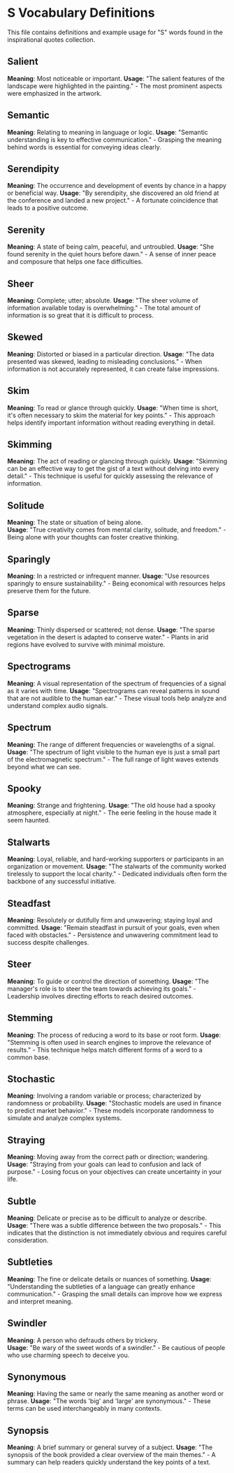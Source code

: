 # S Vocabulary Definitions

This file contains definitions and example usage for "S" words found in the inspirational quotes collection.

<!-- Add vocabulary words here following the format:
## WordName

**Meaning**: Clear, concise definition of the word.
**Usage**: "Quote or example sentence." - Explanation of the usage context.
-->

## Salient

**Meaning**: Most noticeable or important.
**Usage**: "The salient features of the landscape were highlighted in the painting." - The most prominent aspects were emphasized in the artwork.

## Semantic

**Meaning**: Relating to meaning in language or logic.
**Usage**: "Semantic understanding is key to effective communication." - Grasping the meaning behind words is essential for conveying ideas clearly.

## Serendipity

**Meaning**: The occurrence and development of events by chance in a happy or beneficial way.
**Usage**: "By serendipity, she discovered an old friend at the conference and landed a new project." - A fortunate coincidence that leads to a positive outcome.

## Serenity

**Meaning**: A state of being calm, peaceful, and untroubled.
**Usage**: "She found serenity in the quiet hours before dawn." - A sense of inner peace and composure that helps one face difficulties.

## Sheer

**Meaning**: Complete; utter; absolute.
**Usage**: "The sheer volume of information available today is overwhelming." - The total amount of information is so great that it is difficult to process.

## Skewed

**Meaning**: Distorted or biased in a particular direction.
**Usage**: "The data presented was skewed, leading to misleading conclusions." - When information is not accurately represented, it can create false impressions.

## Skim

**Meaning**: To read or glance through quickly.
**Usage**: "When time is short, it's often necessary to skim the material for key points." - This approach helps identify important information without reading everything in detail.

## Skimming

**Meaning**: The act of reading or glancing through quickly.
**Usage**: "Skimming can be an effective way to get the gist of a text without delving into every detail." - This technique is useful for quickly assessing the relevance of information.

## Solitude

**Meaning**: The state or situation of being alone.  
**Usage**: "True creativity comes from mental clarity, solitude, and freedom." - Being alone with your thoughts can foster creative thinking.

## Sparingly

**Meaning**: In a restricted or infrequent manner.
**Usage**: "Use resources sparingly to ensure sustainability." - Being economical with resources helps preserve them for the future.

## Sparse

**Meaning**: Thinly dispersed or scattered; not dense.
**Usage**: "The sparse vegetation in the desert is adapted to conserve water." - Plants in arid regions have evolved to survive with minimal moisture.

## Spectrograms

**Meaning**: A visual representation of the spectrum of frequencies of a signal as it varies with time.
**Usage**: "Spectrograms can reveal patterns in sound that are not audible to the human ear." - These visual tools help analyze and understand complex audio signals.

## Spectrum

**Meaning**: The range of different frequencies or wavelengths of a signal.
**Usage**: "The spectrum of light visible to the human eye is just a small part of the electromagnetic spectrum." - The full range of light waves extends beyond what we can see.

## Spooky

**Meaning**: Strange and frightening.
**Usage**: "The old house had a spooky atmosphere, especially at night." - The eerie feeling in the house made it seem haunted.

## Stalwarts

**Meaning**: Loyal, reliable, and hard-working supporters or participants in an organization or movement.
**Usage**: "The stalwarts of the community worked tirelessly to support the local charity." - Dedicated individuals often form the backbone of any successful initiative.

## Steadfast

**Meaning**: Resolutely or dutifully firm and unwavering; staying loyal and committed.
**Usage**: "Remain steadfast in pursuit of your goals, even when faced with obstacles." - Persistence and unwavering commitment lead to success despite challenges.

## Steer

**Meaning**: To guide or control the direction of something.
**Usage**: "The manager's role is to steer the team towards achieving its goals." - Leadership involves directing efforts to reach desired outcomes.

## Stemming

**Meaning**: The process of reducing a word to its base or root form.
**Usage**: "Stemming is often used in search engines to improve the relevance of results." - This technique helps match different forms of a word to a common base.

## Stochastic

**Meaning**: Involving a random variable or process; characterized by randomness or probability.
**Usage**: "Stochastic models are used in finance to predict market behavior." - These models incorporate randomness to simulate and analyze complex systems.

## Straying

**Meaning**: Moving away from the correct path or direction; wandering.
**Usage**: "Straying from your goals can lead to confusion and lack of purpose." - Losing focus on your objectives can create uncertainty in your life.

## Subtle

**Meaning**: Delicate or precise as to be difficult to analyze or describe.
**Usage**: "There was a subtle difference between the two proposals." - This indicates that the distinction is not immediately obvious and requires careful consideration.

## Subtleties

**Meaning**: The fine or delicate details or nuances of something.
**Usage**: "Understanding the subtleties of a language can greatly enhance communication." - Grasping the small details can improve how we express and interpret meaning.

## Swindler

**Meaning**: A person who defrauds others by trickery.  
**Usage**: "Be wary of the sweet words of a swindler." - Be cautious of people who use charming speech to deceive you.

## Synonymous

**Meaning**: Having the same or nearly the same meaning as another word or phrase.
**Usage**: "The words 'big' and 'large' are synonymous." - These terms can be used interchangeably in many contexts.

## Synopsis

**Meaning**: A brief summary or general survey of a subject.
**Usage**: "The synopsis of the book provided a clear overview of the main themes." - A summary can help readers quickly understand the key points of a text.
